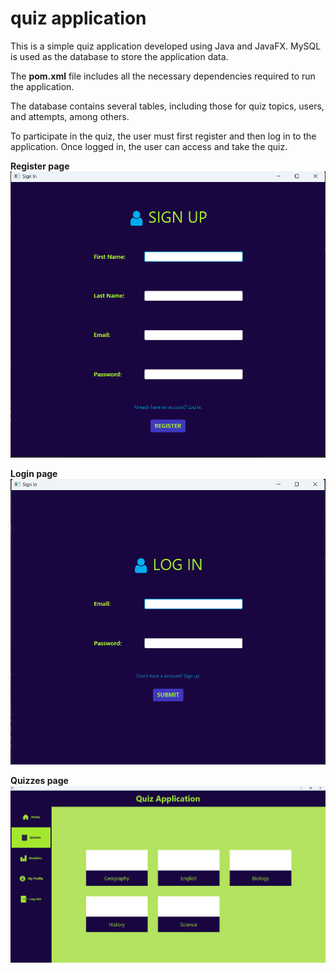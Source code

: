 # quiz application

This is a simple quiz application developed using Java and JavaFX. MySQL is used as the database to store the application data.  

The **pom.xml** file includes all the necessary dependencies required to run the application.  

The database contains several tables, including those for quiz topics, users, and attempts, among others.

To participate in the quiz, the user must first register and then log in to the application. Once logged in, the user can access and take the quiz.

**Register page**
![image alt](https://github.com/Habib7892/quiz-application/blob/d19bb00323bcb0e6efe0d55f588bd13e82fbc6db/Signup%20page.png)

**Login page**
![image alt](https://github.com/Habib7892/quiz-application/blob/381239ee19e232f44779e243b6e155cfdd51c07f/Login%20page.png)

**Quizzes page**
![image alt](https://github.com/Habib7892/quiz-application/blob/82c5a8f3413b806515a6eb7640466d39be105c72/Quiz.png)
